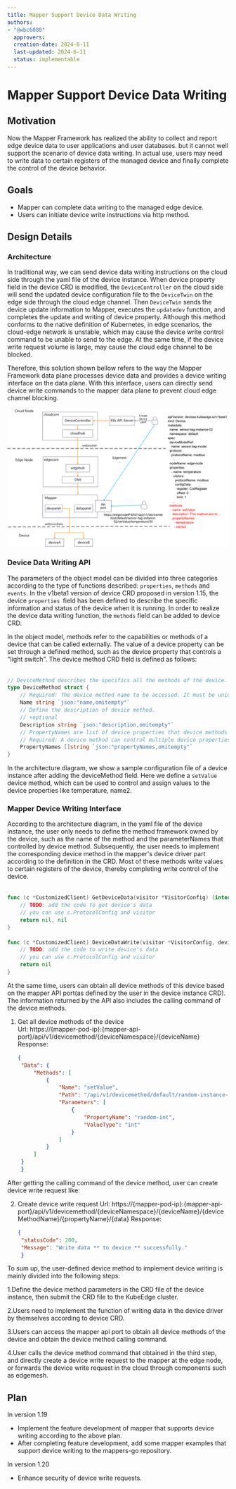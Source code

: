 ```yaml
---
title: Mapper Support Device Data Writing
authors:
- "@wbc6080"
  approvers:
  creation-date: 2024-6-11
  last-updated: 2024-6-11
  status: implementable
---
```


# Mapper Support Device Data Writing

## Motivation

Now the Mapper Framework has realized the ability to collect and report edge device data to user applications and user databases. but it cannot well support 
the scenario of device data writing. In actual use, users may need to write data to certain registers of the managed device and finally complete the control of the device behavior.

## Goals

- Mapper can complete data writing to the managed edge device.
- Users can initiate device write instructions via http method.

## Design Details

### Architecture

In traditional way, we can send device data writing instructions on the cloud side through the yaml file of the device instance.
When device property field in the device CRD is modified, the `DeviceController` on the cloud side will send the updated
device configuration file to the `DeviceTwin` on the edge side through the cloud edge channel. Then `DeviceTwin` sends the
device update information to Mapper, executes the `updatedev` function, and completes the update and writing of device property.
Although this method conforms to the native definition of Kubernetes, in edge scenarios, the cloud-edge network is unstable,
which may cause the device write control command to be unable to send to the edge. At the same time, if the device write
request volume is large, may cause the cloud edge channel to be blocked.

Therefore, this solution shown bellow refers to the way the Mapper Framework data plane processes device data and provides a
device writing interface on the data plane. With this interface, users can directly send device write commands
to the mapper data plane to prevent cloud edge channel blocking.

<img src="../images/mapper/device-write.png">

### Device Data Writing API

The parameters of the object model can be divided into three categories according to the type of functions described: `properties`, `methods` and `events`.
In the v1beta1 version of device CRD proposed in version 1.15, the device `properties `field has been defined to describe the specific information and status 
of the device when it is running. In order to realize the device data writing function, the `methods` field can be added to device CRD.

In the object model, methods refer to the capabilities or methods of a device that can be called externally. The value of a device property can be set 
through a defined method, such as the device property that controls a "light switch". The device method CRD field is defined as follows:

```go

// DeviceMethod describes the specifics all the methods of the device.
type DeviceMethod struct {
    // Required: The device method name to be accessed. It must be unique.
    Name string `json:"name,omitempty"`
    // Define the description of device method.
    // +optional
    Description string `json:"description,omitempty"`
    // PropertyNames are list of device properties that device methods can control.
    // Required: A device method can control multiple device properties.
    PropertyNames []string `json:"propertyNames,omitempty"`
}

```

In the architecture diagram, we show a sample configuration file of a device instance after adding the deviceMethod field. Here we define a `setValue` device method, 
which can be used to control and assign values to the device properties like temperature, name2.

### Mapper Device Writing Interface

According to the architecture diagram, in the yaml file of the device instance, the user only needs to define the method framework 
owned by the device, such as the name of the method and the parameterNames that controlled by device method. Subsequently, the user needs to implement the corresponding 
device method in the mapper's device driver part according to the definition in the CRD. Most of these methods write values to certain registers of the device, thereby completing write control of the device.

```go

func (c *CustomizedClient) GetDeviceData(visitor *VisitorConfig) (interface{}, error) {
    // TODO: add the code to get device's data
    // you can use c.ProtocolConfig and visitor
    return nil, nil
}

func (c *CustomizedClient) DeviceDataWrite(visitor *VisitorConfig, deviceMethodName string, propertyName string, data interface{}) error {
    // TODO: add the code to write device's data
    // you can use c.ProtocolConfig and visitor
    return nil
}

```

At the same time, users can obtain all device methods of this device based on the mapper API port(as defined by the user in the device instance CRD). 
The information returned by the API also includes the calling command of the device methods.

1. Get all device methods of the device   
   Url: https://{mapper-pod-ip}:{mapper-api-port}/api/v1/devicemethod/{deviceNamespace}/{deviceName}
   Response:
   ```json
   {
    "Data": {
        "Methods": [
            {
                "Name": "setValue",
                "Path": "/api/v1/devicemethod/default/random-instance-01/setValue/{propertyName}/{data}",
                "Parameters": [
                    {
                        "PropertyName": "random-int",
                        "ValueType": "int"
                    }
                ]
            }
        ]
    }
    }
   ```

After getting the calling command of the device method, user can create device write request like:

2. Create device write request
   Url: https://{mapper-pod-ip}:{mapper-api-port}/api/v1/devicemethod/{deviceNamespace}/{deviceName}/{deviceMethodName}/{propertyName}/{data}
   Response:
   ```json
   {
    "statusCode": 200,
    "Message": "Write data ** to device ** successfully."
    }
   ```

To sum up, the user-defined device method to implement device writing is mainly divided into the following steps:

1.Define the device method parameters in the CRD file of the device instance, then submit the CRD file to the KubeEdge cluster.

2.Users need to implement the function of writing data in the device driver by themselves according to device CRD.

3.Users can access the mapper api port to obtain all device methods of the device and obtain the device method calling command.

4.User calls the device method command that obtained in the third step, and directly create a device write request to the mapper at the edge node, 
or forwards the device write request in the cloud through components such as edgemesh.


## Plan

In version 1.19
- Implement the feature development of mapper that supports device writing according to the above plan.
- After completing feature development, add some mapper examples that support device writing to the mappers-go repository.

In version 1.20
- Enhance security of device write requests.


